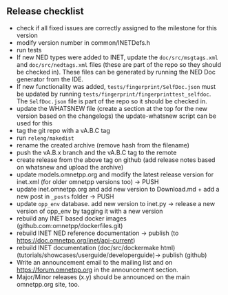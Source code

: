 
## Release checklist

- check if all fixed issues are correctly assigned to the milestone for this version 
- modify version number in common/INETDefs.h
- run tests
- If new NED types were added to INET, update the `doc/src/msgtags.xml` and `doc/src/nedtags.xml` files (these are part of the repo so they should be checked in). These files can be generated by running the NED Doc generator from the IDE.
- If new functionality was added, `tests/fingerprint/SelfDoc.json` must be updated by running `tests/fingerprint/fingerprinttest_selfdoc`. The `SelfDoc.json` file is part of the repo so it should be checked in.
- update the WHATSNEW file (create a section at the top for the new version based on the changelogs) the update-whatsnew script can be used for this
- tag the git repo with a vA.B.C tag
- run `releng/makedist`
- rename the created archive (remove hash from the filename)
- push the vA.B.x branch and the vA.B.C tag to the remote
- create release from the above tag on github (add release notes based on whatsnew and upload the archive)
- update models.omnetpp.org and modify the latest release version for inet.xml (for older omnetpp versions too) -> PUSH
- update inet.omnetpp.org and add new version to Download.md + add a new post in `_posts` folder -> PUSH
- update `opp_env` database. add new version to inet.py -> release a new version of opp_env by tagging it with a new version
- rebuild any INET based docker images (github.com:omnetpp/dockerfiles.git)
- rebuild INET NED reference documentation -> publish (to https://doc.omnetpp.org/inet/api-current)
- rebuild INET documentation (doc/src/dockermake html) (tutorials/showcases/userguide/developerguide)-> publish (github)
- Write an announcement email to the mailing list and on https://forum.omnetpp.org in the announcement section.
- Major/Minor releases (x.y) should be announced on the main omnetpp.org site, too.
